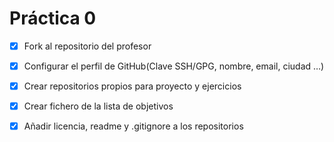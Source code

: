 # Práctica 0

-   [X] Fork al repositorio del profesor
-   [X] Configurar el perfil de GitHub(Clave SSH/GPG, nombre, email, ciudad &#x2026;)
-   [X] Crear repositorios propios para proyecto y ejercicios
-   [X] Crear fichero de la lista de objetivos
-   [X] Añadir licencia, readme y .gitignore a los repositorios

